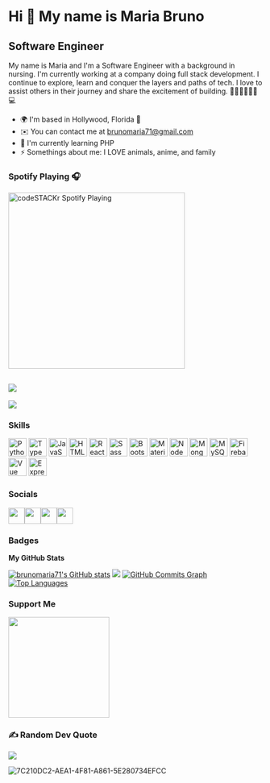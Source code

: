 Hi 👋 My name is Maria Bruno 
============================ 
Software Engineer
----------------------------  
My name is Maria and I'm a Software Engineer with a background in nursing. I'm currently working at a company doing full stack development. I continue to explore, learn and conquer the layers and paths of tech. I love to assist others in their journey and share the excitement of building. 👩🏽‍⚕️👩🏽‍💻💻  
* 🌍  I'm based in Hollywood, Florida 🌴 
* ✉️  You can contact me at [brunomaria71@gmail.com](mailto:brunomaria71@gmail.com) 
* 🧠  I'm currently learning PHP    
* ⚡  Somethings about me: I LOVE animals, anime, and family

### Spotify Playing 🎧
[<img src="https://spotify-extension-he2pgx835-brunomaria71.vercel.app/api/spotify" alt="codeSTACKr Spotify Playing" width="350" />](https://open.spotify.com/user/1218818881)

<a href="https://www.github.com/brunomaria71" target="_blank" rel="noreferrer"><img src="https://img.shields.io/github/followers/brunomaria71?logo=github&style=for-the-badge&color=a855f7&labelColor=1c1917" /></a>
---
[![](https://visitcount.itsvg.in/api?id=brunomaria71&icon=1&color=5)](https://visitcount.itsvg.in)

### Skills
<p align="left"><a href="https://www.python.org/" target="_blank" rel="noreferrer"><img src="https://raw.githubusercontent.com/danielcranney/readme-generator/main/public/icons/skills/python-colored.svg" width="36" height="36" alt="Python" /></a>
<a href="https://www.typescriptlang.org/" target="_blank" rel="noreferrer"><img src="https://raw.githubusercontent.com/danielcranney/readme-generator/main/public/icons/skills/typescript-colored.svg" width="36" height="36" alt="TypeScript" /></a>
 <a href="https://developer.mozilla.org/en-US/docs/Web/JavaScript" target="_blank" rel="noreferrer"><img src="https://raw.githubusercontent.com/danielcranney/readme-generator/main/public/icons/skills/javascript-colored.svg" width="36" height="36" alt="JavaScript" /></a>
<a href="https://developer.mozilla.org/en-US/docs/Glossary/HTML5" target="_blank" rel="noreferrer"><img src="https://raw.githubusercontent.com/danielcranney/readme-generator/main/public/icons/skills/html5-colored.svg" width="36" height="36" alt="HTML5" /></a>
<a href="https://reactjs.org/" target="_blank" rel="noreferrer"><img src="https://raw.githubusercontent.com/danielcranney/readme-generator/main/public/icons/skills/react-colored.svg" width="36" height="36" alt="React" /></a>
<a href="https://sass-lang.com/" target="_blank" rel="noreferrer"><img src="https://raw.githubusercontent.com/danielcranney/readme-generator/main/public/icons/skills/sass-colored.svg" width="36" height="36" alt="Sass" /></a>
<a href="https://getbootstrap.com/" target="_blank" rel="noreferrer"><img src="https://raw.githubusercontent.com/danielcranney/readme-generator/main/public/icons/skills/bootstrap-colored.svg" width="36" height="36" alt="Bootstrap" /></a>
<a href="https://mui.com/" target="_blank" rel="noreferrer"><img src="https://raw.githubusercontent.com/danielcranney/readme-generator/main/public/icons/skills/materialui-colored.svg" width="36" height="36" alt="Material UI" /></a>
<a href="https://nodejs.org/en/" target="_blank" rel="noreferrer"><img src="https://raw.githubusercontent.com/danielcranney/readme-generator/main/public/icons/skills/nodejs-colored.svg" width="36" height="36" alt="NodeJS" /></a>
<a href="https://www.mongodb.com/" target="_blank" rel="noreferrer"><img src="https://raw.githubusercontent.com/danielcranney/readme-generator/main/public/icons/skills/mongodb-colored.svg" width="36" height="36" alt="MongoDB" /></a>
<a href="https://www.mysql.com/" target="_blank" rel="noreferrer"><img src="https://raw.githubusercontent.com/danielcranney/readme-generator/main/public/icons/skills/mysql-colored.svg" width="36" height="36" alt="MySQL" /></a>
<a href="https://firebase.google.com/" target="_blank" rel="noreferrer"><img src="https://raw.githubusercontent.com/danielcranney/readme-generator/main/public/icons/skills/firebase-colored.svg" width="36" height="36" alt="Firebase" /></a>
<a href="https://vuejs.org/" target="_blank" rel="noreferrer"><img src="https://raw.githubusercontent.com/danielcranney/readme-generator/main/public/icons/skills/vuejs-colored.svg" width="36" height="36" alt="Vue" /></a> 
<a href="https://expressjs.com/" target="_blank" rel="noreferrer"><img src="https://raw.githubusercontent.com/danielcranney/readme-generator/main/public/icons/skills/express-colored.svg" width="36" height="36" alt="Express" /></a>
</p>

 ### Socials  
 
<p align="left"> <a href="https://www.linkedin.com/in//MariaBruno71" target="_blank" rel="noreferrer"><img src="https://raw.githubusercontent.com/danielcranney/readme-generator/main/public/icons/socials/linkedin.svg" width="32" height="32" /></a><a href="https://www.stackoverflow.com/users/18924282/maria-bruno" target="_blank" rel="noreferrer"><img src="https://raw.githubusercontent.com/danielcranney/readme-generator/main/public/icons/socials/stackoverflow.svg" width="32" height="32" /></a><a href="http://www.medium.com/@brunomaria71" target="_blank" rel="noreferrer"><img src="https://raw.githubusercontent.com/danielcranney/readme-generator/main/public/icons/socials/medium.svg" width="32" height="32" /></a><a href="https://discord.com/users/mariadev#3562" target="_blank" rel="noreferrer"><img src="https://raw.githubusercontent.com/danielcranney/readme-generator/main/public/icons/socials/discord.svg" width="32" height="32" /></a></p>
 


### Badges

<b>My GitHub Stats</b>

<a href="http://www.github.com/brunomaria71"><img src="https://github-readme-stats.vercel.app/api?username=brunomaria71&show_icons=true&hide=&count_private=true&title_color=ec4899&text_color=ffffff&icon_color=a855f7&bg_color=1c1917&hide_border=true&show_icons=true" alt="brunomaria71's GitHub stats" /></a>
<a href="http://www.github.com/brunomaria71"><img src="https://github-readme-streak-stats.herokuapp.com/?user=brunomaria71&stroke=ffffff&background=1c1917&ring=ec4899&fire=ec4899&currStreakNum=ffffff&currStreakLabel=ec4899&sideNums=ffffff&sideLabels=ffffff&dates=ffffff&hide_border=true" /></a>
<a href="http://www.github.com/brunomaria71"><img src="https://activity-graph.herokuapp.com/graph?username=brunomaria71&bg_color=1c1917&color=ffffff&line=a855f7&point=ffffff&area_color=1c1917&area=true&hide_border=true&custom_title=GitHub%20Commits%20Graph" alt="GitHub Commits Graph" /></a>
<a href="https://github.com/brunomaria71" align="left"><img src="https://github-readme-stats.vercel.app/api/top-langs/?username=brunomaria71&langs_count=10&title_color=ec4899&text_color=ffffff&icon_color=a855f7&bg_color=1c1917&hide_border=true&locale=en&custom_title=Top%20%Languages" alt="Top Languages" /></a>


### Support Me

<a href="https://www.buymeacoffee.com/brunomaria71"><img src="https://cdn.buymeacoffee.com/buttons/v2/default-yellow.png" width="200" /></a>

### ✍️ Random Dev Quote
![](https://quotes-github-readme.vercel.app/api?type=horizontal&theme=radical)


![7C210DC2-AEA1-4F81-A861-5E280734EFCC](https://user-images.githubusercontent.com/101671611/165002005-73c41e40-22ce-48e4-8603-5e0ac7f76856.JPEG)
